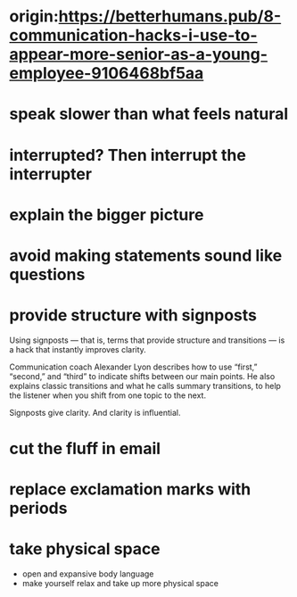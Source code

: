 # origin:https://betterhumans.pub/8-communication-hacks-i-use-to-appear-more-senior-as-a-young-employee-9106468bf5aa
# speak slower than what feels natural
# interrupted? Then interrupt the interrupter
# explain the bigger picture
# avoid making statements sound like questions
# provide structure with signposts
Using signposts — that is, terms that provide structure and transitions — is a hack that instantly improves clarity.

Communication coach Alexander Lyon describes how to use “first,” “second,” and “third” to indicate shifts between our main points. He also explains classic transitions and what he calls summary transitions, to help the listener when you shift from one topic to the next.

Signposts give clarity. And clarity is influential.

# cut the fluff in email
# replace exclamation marks with periods
# take physical space
* open and expansive body language
* make yourself relax and take up more physical space


